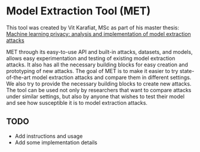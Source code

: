 # Model Extraction Tool (MET)

This tool was created by Vit Karafiat, MSc as part of his master thesis:  
[Machine learning privacy: analysis and implementation of model extraction attacks](https://dspace.cvut.cz/handle/10467/95288) 

MET through its easy-to-use API and built-in attacks, datasets, and models, allows easy experimentation and testing of existing model extraction attacks.
It also has all the necessary building blocks for easy creation and prototyping of new attacks. The goal of MET is to make it easier to try state-of-the-art model
extraction attacks and compare them in different settings. We also try to provide the necessary building blocks to create new attacks. The tool can be used not only by
researchers that want to compare attacks under similar settings, but also by anyone that wishes to test their model and see how susceptible it is to model extraction
attacks. 

## TODO
- Add instructions and usage
- Add some implementation details 
